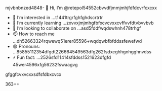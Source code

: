 mjvbnbnzed4848- 👋 Hi, I’m @retepol54552cbvvdfjmmjmhjfdfdcvrfcxcxx
- 👀 I’m interested in ...t1441trgrfghfghdscrtrtr
- 🌱 I’m currently learning ...zxvvxjmjmhgfbfxcvcvxxcvffvvfdtvbvvbvb
- 💞️ I’m looking to collaborate on ...asd5fddfwqdswhnh478trhgf
- 📫 How to reach me ...dh52663324rqwewq51erer85596+wqdqwbfbfddssfewefwd
- 😄 Pronouns: ...85855112354dfgdt226664549563dfg262fsdxcghhgnhgghnvdss
- ⚡ Fun fact: ...2526sfd11414sfddss1521623dfgfd
45wer4596xfg56232fswaagvg
<!---asd22222fgcvb because its `README.md` (tcvfdhis file) appears on your GitHub profile.54354wqewqehthht5sdf5
You can click the Preview link to take a look at your changes.
--->gfggfcvxvcxxsdfsfdbxcvcx
363++

